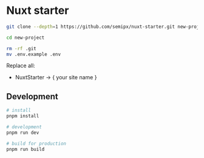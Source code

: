 # Nuxt starter
```bash
git clone --depth=1 https://github.com/semipx/nuxt-starter.git new-project

cd new-project

rm -rf .git
mv .env.example .env
```
Replace all:
- NuxtStarter -> { your site name }

## Development

```bash
# install
pnpm install

# development
pnpm run dev

# build for production
pnpm run build
```
